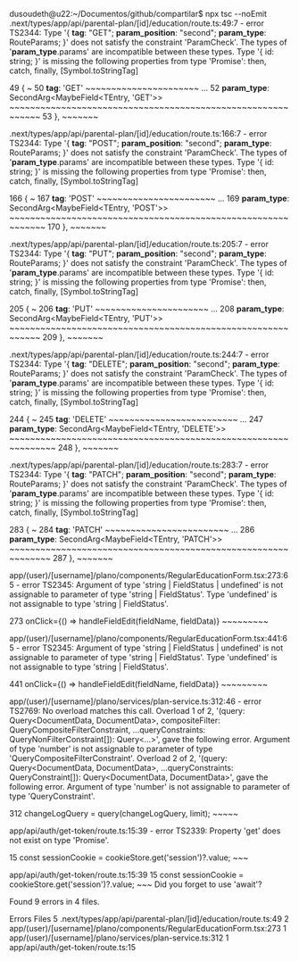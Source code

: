 dusoudeth@u22:~/Documentos/github/compartilar$ npx tsc --noEmit
.next/types/app/api/parental-plan/[id]/education/route.ts:49:7 - error TS2344: Type '{ __tag__: "GET"; __param_position__: "second"; __param_type__: RouteParams; }' does not satisfy the constraint 'ParamCheck<RouteContext>'.
  The types of '__param_type__.params' are incompatible between these types.
    Type '{ id: string; }' is missing the following properties from type 'Promise<any>': then, catch, finally, [Symbol.toStringTag]

 49       {
          ~
 50         __tag__: 'GET'
    ~~~~~~~~~~~~~~~~~~~~~~
... 
 52         __param_type__: SecondArg<MaybeField<TEntry, 'GET'>>
    ~~~~~~~~~~~~~~~~~~~~~~~~~~~~~~~~~~~~~~~~~~~~~~~~~~~~~~~~~~~~
 53       },
    ~~~~~~~

.next/types/app/api/parental-plan/[id]/education/route.ts:166:7 - error TS2344: Type '{ __tag__: "POST"; __param_position__: "second"; __param_type__: RouteParams; }' does not satisfy the constraint 'ParamCheck<RouteContext>'.
  The types of '__param_type__.params' are incompatible between these types.
    Type '{ id: string; }' is missing the following properties from type 'Promise<any>': then, catch, finally, [Symbol.toStringTag]

166       {
          ~
167         __tag__: 'POST'
    ~~~~~~~~~~~~~~~~~~~~~~~
... 
169         __param_type__: SecondArg<MaybeField<TEntry, 'POST'>>
    ~~~~~~~~~~~~~~~~~~~~~~~~~~~~~~~~~~~~~~~~~~~~~~~~~~~~~~~~~~~~~
170       },
    ~~~~~~~

.next/types/app/api/parental-plan/[id]/education/route.ts:205:7 - error TS2344: Type '{ __tag__: "PUT"; __param_position__: "second"; __param_type__: RouteParams; }' does not satisfy the constraint 'ParamCheck<RouteContext>'.
  The types of '__param_type__.params' are incompatible between these types.
    Type '{ id: string; }' is missing the following properties from type 'Promise<any>': then, catch, finally, [Symbol.toStringTag]

205       {
          ~
206         __tag__: 'PUT'
    ~~~~~~~~~~~~~~~~~~~~~~
... 
208         __param_type__: SecondArg<MaybeField<TEntry, 'PUT'>>
    ~~~~~~~~~~~~~~~~~~~~~~~~~~~~~~~~~~~~~~~~~~~~~~~~~~~~~~~~~~~~
209       },
    ~~~~~~~

.next/types/app/api/parental-plan/[id]/education/route.ts:244:7 - error TS2344: Type '{ __tag__: "DELETE"; __param_position__: "second"; __param_type__: RouteParams; }' does not satisfy the constraint 'ParamCheck<RouteContext>'.
  The types of '__param_type__.params' are incompatible between these types.
    Type '{ id: string; }' is missing the following properties from type 'Promise<any>': then, catch, finally, [Symbol.toStringTag]

244       {
          ~
245         __tag__: 'DELETE'
    ~~~~~~~~~~~~~~~~~~~~~~~~~
... 
247         __param_type__: SecondArg<MaybeField<TEntry, 'DELETE'>>
    ~~~~~~~~~~~~~~~~~~~~~~~~~~~~~~~~~~~~~~~~~~~~~~~~~~~~~~~~~~~~~~~
248       },
    ~~~~~~~

.next/types/app/api/parental-plan/[id]/education/route.ts:283:7 - error TS2344: Type '{ __tag__: "PATCH"; __param_position__: "second"; __param_type__: RouteParams; }' does not satisfy the constraint 'ParamCheck<RouteContext>'.
  The types of '__param_type__.params' are incompatible between these types.
    Type '{ id: string; }' is missing the following properties from type 'Promise<any>': then, catch, finally, [Symbol.toStringTag]

283       {
          ~
284         __tag__: 'PATCH'
    ~~~~~~~~~~~~~~~~~~~~~~~~
... 
286         __param_type__: SecondArg<MaybeField<TEntry, 'PATCH'>>
    ~~~~~~~~~~~~~~~~~~~~~~~~~~~~~~~~~~~~~~~~~~~~~~~~~~~~~~~~~~~~~~
287       },
    ~~~~~~~

app/(user)/[username]/plano/components/RegularEducationForm.tsx:273:65 - error TS2345: Argument of type 'string | FieldStatus | undefined' is not assignable to parameter of type 'string | FieldStatus'.
  Type 'undefined' is not assignable to type 'string | FieldStatus'.

273                       onClick={() => handleFieldEdit(fieldName, fieldData)}
                                                                    ~~~~~~~~~

app/(user)/[username]/plano/components/RegularEducationForm.tsx:441:65 - error TS2345: Argument of type 'string | FieldStatus | undefined' is not assignable to parameter of type 'string | FieldStatus'.
  Type 'undefined' is not assignable to type 'string | FieldStatus'.

441                       onClick={() => handleFieldEdit(fieldName, fieldData)}
                                                                    ~~~~~~~~~

app/(user)/[username]/plano/services/plan-service.ts:312:46 - error TS2769: No overload matches this call.
  Overload 1 of 2, '(query: Query<DocumentData, DocumentData>, compositeFilter: QueryCompositeFilterConstraint, ...queryConstraints: QueryNonFilterConstraint[]): Query<...>', gave the following error.
    Argument of type 'number' is not assignable to parameter of type 'QueryCompositeFilterConstraint'.
  Overload 2 of 2, '(query: Query<DocumentData, DocumentData>, ...queryConstraints: QueryConstraint[]): Query<DocumentData, DocumentData>', gave the following error.
    Argument of type 'number' is not assignable to parameter of type 'QueryConstraint'.

312       changeLogQuery = query(changeLogQuery, limit);
                                                 ~~~~~


app/api/auth/get-token/route.ts:15:39 - error TS2339: Property 'get' does not exist on type 'Promise<ReadonlyRequestCookies>'.

15     const sessionCookie = cookieStore.get('session')?.value;
                                         ~~~

  app/api/auth/get-token/route.ts:15:39
    15     const sessionCookie = cookieStore.get('session')?.value;
                                             ~~~
    Did you forget to use 'await'?


Found 9 errors in 4 files.

Errors  Files
     5  .next/types/app/api/parental-plan/[id]/education/route.ts:49
     2  app/(user)/[username]/plano/components/RegularEducationForm.tsx:273
     1  app/(user)/[username]/plano/services/plan-service.ts:312
     1  app/api/auth/get-token/route.ts:15